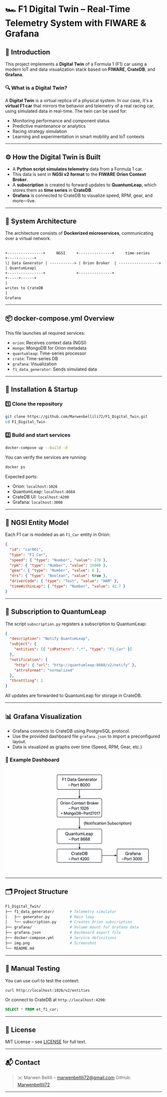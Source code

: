 # 🏎️ F1 Digital Twin – Real-Time Telemetry System with FIWARE & Grafana

## 📘 Introduction

This project implements a **Digital Twin** of a Formula 1 (F1) car using a modern IoT and data visualization stack based on **FIWARE**, **CrateDB**, and **Grafana**.

### 🔍 What is a Digital Twin?

A **Digital Twin** is a virtual replica of a physical system. In our case, it's a **virtual F1 car** that mirrors the behavior and telemetry of a real racing car, using simulated data in real-time. The twin can be used for:

- Monitoring performance and component status
- Predictive maintenance or analytics
- Racing strategy simulation
- Learning and experimentation in smart mobility and IoT contexts

---

## ⚙️ How the Digital Twin is Built

- A **Python script simulates telemetry** data from a Formula 1 car.
- This data is sent in **NGSI v2 format** to the **FIWARE Orion Context Broker**.
- A **subscription** is created to forward updates to **QuantumLeap**, which stores them as **time series** in **CrateDB**.
- **Grafana** is connected to CrateDB to visualize speed, RPM, gear, and more—live.

---

## 🧱 System Architecture

The architecture consists of **Dockerized microservices**, communicating over a virtual network.

```

+----------------+     NGSI     +---------------+     time-series     +------------+
\| Data Generator | -----------> | Orion Broker  | ------------------> | QuantumLeap|
+----------------+              +---------------+                     +-----+------+
|
writes to CrateDB
|
Grafana

````

---

## 📦 docker-compose.yml Overview

This file launches all required services:

- `orion`: Receives context data (NGSI)
- `mongo`: MongoDB for Orion metadata
- `quantumleap`: Time-series processor
- `crate`: Time-series DB
- `grafana`: Visualization
- `f1_data_generator`: Sends simulated data

---

## 🔧 Installation & Startup

### 1️⃣ Clone the repository

```bash
git clone https://github.com/Marwenbellili72/F1_Digital_Twin.git
cd F1_Digital_Twin
````

### 2️⃣ Build and start services

```bash
docker-compose up --build -d
```

You can verify the services are running:

```bash
docker ps
```

Expected ports:

* Orion: `localhost:1026`
* QuantumLeap: `localhost:8668`
* CrateDB UI: `localhost:4200`
* Grafana: `localhost:3000`

---

## 🚦 NGSI Entity Model

Each F1 car is modeled as an `F1_Car` entity in Orion:

```json
{
  "id": "car001",
  "type": "F1_Car",
  "speed": { "type": "Number", "value": 270 },
  "rpm": { "type": "Number", "value": 15000 },
  "gear": { "type": "Number", "value": 6 },
  "drs": { "type": "Boolean", "value": true },
  "driverCode": { "type": "Text", "value": "HAM" },
  "timeWithinLap": { "type": "Number", "value": 42.7 }
}
```

---

## 🔁 Subscription to QuantumLeap

The script `subscription.py` registers a subscription to QuantumLeap:

```json
{
  "description": "Notify QuantumLeap",
  "subject": {
    "entities": [{ "idPattern": ".*", "type": "F1_Car" }]
  },
  "notification": {
    "http": { "url": "http://quantumleap:8668/v2/notify" },
    "attrsFormat": "normalized"
  },
  "throttling": 1
}
```

All updates are forwarded to QuantumLeap for storage in CrateDB.

---

## 📊 Grafana Visualization

* Grafana connects to CrateDB using PostgreSQL protocol.
* Use the provided dashboard file `grafana.json` to import a preconfigured layout.
* Data is visualized as graphs over time (Speed, RPM, Gear, etc.)

### 👀 Example Dashboard

![Dashboard](img.png)

---

## 🗂️ Project Structure

```bash
F1_Digital_Twin/
├── f1_data_generator/       # Telemetry simulator
│   ├── generator.py         # Main loop
│   └── subscription.py      # Creates Orion subscription
├── grafana/                 # Volume mount for Grafana data
├── grafana.json             # Dashboard export file
├── docker-compose.yml       # Service definitions
├── img.png                  # Screenshot
└── README.md
```

---

## 🧪 Manual Testing

You can use curl to test the context:

```bash
curl http://localhost:1026/v2/entities
```

Or connect to CrateDB at `http://localhost:4200`:

```sql
SELECT * FROM et_f1_car;
```

---

## 📄 License

MIT License – see [LICENSE](LICENSE) for full text.

---

## 📬 Contact

> ✉️ Marwen Bellili – [marwenbellili72@gmail.com](mailto:marwenbellili72@gmail.com)
> GitHub: [Marwenbellili72](https://github.com/Marwenbellili72)

---

```
